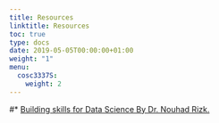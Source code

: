 ```yaml
---
title: Resources
linktitle: Resources
toc: true
type: docs
date: 2019-05-05T00:00:00+01:00
weight: "1"
menu:
  cosc3337S:
    weight: 2
---
```

#*   [Building skills for Data Science By Dr. Nouhad Rizk.](https://uhlibraries.pressbooks.pub/buildingskillsfordatascience/)
